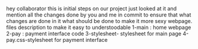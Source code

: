 hey collaborator 
this is initial steps on our project just looked at it and mention all the changes done by you and me in commit to ensure that what changes are done in it 
what should be done to make it more sexy webpage. 
files description to make it easy to understoodable 
1-main : home webpage 
2-pay : payment interface code
3-stylesheet- stylesheet for main page
4-pay.css-stylesheet for payment interface 
